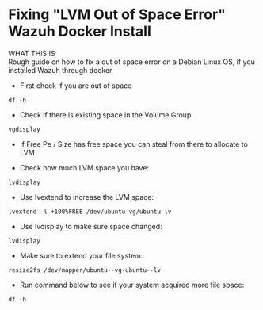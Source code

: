 # Fixing "LVM Out of Space Error" Wazuh Docker Install
WHAT THIS IS:  
Rough guide on how to fix a out of space error on a Debian Linux OS, if you installed Wazuh through docker  
- First check if you are out of space

`df -h`

- Check if there is existing space in the Volume Group

`vgdisplay`


- If Free Pe / Size has free space you can steal from there to allocate to LVM

- Check how much LVM space you have:

`lvdisplay`

- Use lvextend to increase the LVM space:

`lvextend -l +100%FREE /dev/ubuntu-vg/ubuntu-lv`

- Use lvdisplay to make sure space changed:

`lvdisplay`

- Make sure to extend your file system:

`resize2fs /dev/mapper/ubuntu--vg-ubuntu--lv`

- Run command below to see if your system acquired more file space:

`df -h`

